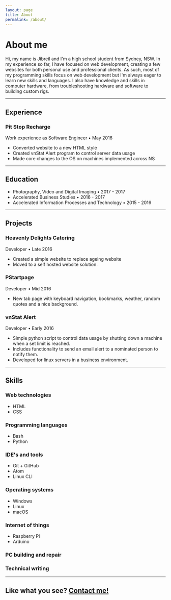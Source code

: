 ```yaml
---
layout: page
title: About
permalink: /about/
---
```


# About me

Hi, my name is Jibreil and I'm a high school student from Sydney, NSW. In my experience so far, I have focused on web development, creating a few websites for both personal use and professional clients. As such, most of my programming skills focus on web development but I'm always eager to learn new skills and languages. I also have knowledge and skills in computer hardware, from troubleshooting hardware and software to building custom rigs.

--------------------------------------------------------------------------------

## Experience

### Pit Stop Recharge

Work experience as Software Engineer • May 2016

- Converted website to a new HTML style
- Created vnStat Alert program to control server data usage
- Made core changes to the OS on machines implemented across NS

--------------------------------------------------------------------------------

## Education

- Photography, Video and Digital Imaging • 2017 - 2017
- Accelerated Business Studies • 2016 - 2017
- Accelerated Information Processes and Technology • 2015 - 2016

--------------------------------------------------------------------------------

## Projects

### Heavenly Delights Catering

Developer • Late 2016

- Created a simple website to replace ageing website
- Moved to a self hosted website solution.

### PStartpage

Developer • Mid 2016

- New tab page with keyboard navigation, bookmarks, weather, random quotes and a nice background.

### vnStat Alert

Developer • Early 2016

- Simple python script to control data usage by shutting down a machine when a set limit is reached.
- Includes functionality to send an email alert to a nominated person to notify them.
- Developed for linux servers in a business environment.

--------------------------------------------------------------------------------

## Skills

### Web technologies

- HTML
- CSS

### Programming languages

- Bash
- Python

### IDE's and tools

- Git + GitHub
- Atom
- Linux CLI

### Operating systems

- Windows
- Linux
- macOS

### Internet of things

- Raspberry Pi
- Arduino

### PC building and repair

### Technical writing

--------------------------------------------------------------------------------

## Like what you see? [Contact me!](mailto:jibreilhoneine@gmail.com)
